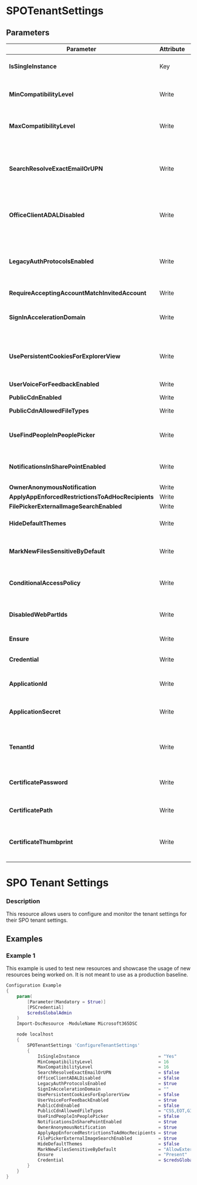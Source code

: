 ﻿# SPOTenantSettings

## Parameters

| Parameter | Attribute | DataType | Description | Allowed Values |
| --- | --- | --- | --- | --- |
| **IsSingleInstance** | Key | String | Specifies the resource is a single instance, the value must be 'Yes' |Yes|
| **MinCompatibilityLevel** | Write | UInt32 | Specifies the lower bound on the compatibility level for new sites. ||
| **MaxCompatibilityLevel** | Write | UInt32 | Specifies the upper bound on the compatibility level for new sites. ||
| **SearchResolveExactEmailOrUPN** | Write | Boolean | Removes the search capability from People Picker. Note, recently resolved names will still appear in the list until browser cache is cleared or expired. ||
| **OfficeClientADALDisabled** | Write | Boolean | When set to true this will disable the ability to use Modern Authentication that leverages ADAL across the tenant. ||
| **LegacyAuthProtocolsEnabled** | Write | Boolean | Setting this parameter prevents Office clients using non-modern authentication protocols from accessing SharePoint Online resources. ||
| **RequireAcceptingAccountMatchInvitedAccount** | Write | Boolean | DEPRECATED ||
| **SignInAccelerationDomain** | Write | String | Specifies the home realm discovery value to be sent to Azure Active Directory (AAD) during the user sign-in process. ||
| **UsePersistentCookiesForExplorerView** | Write | Boolean | Lets SharePoint issue a special cookie that will allow this feature to work even when Keep Me Signed In is not selected. ||
| **UserVoiceForFeedbackEnabled** | Write | Boolean | Allow feedback via UserVoice. ||
| **PublicCdnEnabled** | Write | Boolean | Configure PublicCDN ||
| **PublicCdnAllowedFileTypes** | Write | String | Configure filetypes allowed for PublicCDN ||
| **UseFindPeopleInPeoplePicker** | Write | Boolean | When set to $true, users aren't able to share with security groups or SharePoint groups ||
| **NotificationsInSharePointEnabled** | Write | Boolean | When set to $true, users aren't able to share with security groups or SharePoint groups ||
| **OwnerAnonymousNotification** | Write | Boolean |  ||
| **ApplyAppEnforcedRestrictionsToAdHocRecipients** | Write | Boolean |  ||
| **FilePickerExternalImageSearchEnabled** | Write | Boolean |  ||
| **HideDefaultThemes** | Write | Boolean | Defines if the default themes are visible or hidden ||
| **MarkNewFilesSensitiveByDefault** | Write | String | Allow or block external sharing until at least one Office DLP policy scans the content of the file. |AllowExternalSharing, BlockExternalSharing|
| **ConditionalAccessPolicy** | Write | String | Allow or Block Conditional Access Policy on the SharePoint Tenant |AllowFullAccess, AllowLimitedAccess, BlockAccess|
| **DisabledWebPartIds** | Write | String | Provide GUID for the Web Parts that are to be disabled on the Sharepoint Site ||
| **Ensure** | Write | String | Only accepted value is 'Present'. |Present, Absent|
| **Credential** | Write | PSCredential | Credentials of the account to authenticate with. ||
| **ApplicationId** | Write | String | Id of the Azure Active Directory application to authenticate with. ||
| **ApplicationSecret** | Write | String | Secret of the Azure Active Directory application to authenticate with. ||
| **TenantId** | Write | String | Name of the Azure Active Directory tenant used for authentication. Format contoso.onmicrosoft.com ||
| **CertificatePassword** | Write | PSCredential | Username can be made up to anything but password will be used for certificatePassword ||
| **CertificatePath** | Write | String | Path to certificate used in service principal usually a PFX file. ||
| **CertificateThumbprint** | Write | String | Thumbprint of the Azure Active Directory application's authentication certificate to use for authentication. ||


# SPO Tenant Settings

### Description

This resource allows users to configure and monitor the tenant settings for
their SPO tenant settings.

## Examples

### Example 1

This example is used to test new resources and showcase the usage of new resources being worked on.
It is not meant to use as a production baseline.

```powershell
Configuration Example
{
    param(
        [Parameter(Mandatory = $true)]
        [PSCredential]
        $credsGlobalAdmin
    )
    Import-DscResource -ModuleName Microsoft365DSC

    node localhost
    {
        SPOTenantSettings 'ConfigureTenantSettings'
        {
            IsSingleInstance                              = "Yes"
            MinCompatibilityLevel                         = 16
            MaxCompatibilityLevel                         = 16
            SearchResolveExactEmailOrUPN                  = $false
            OfficeClientADALDisabled                      = $false
            LegacyAuthProtocolsEnabled                    = $true
            SignInAccelerationDomain                      = ""
            UsePersistentCookiesForExplorerView           = $false
            UserVoiceForFeedbackEnabled                   = $true
            PublicCdnEnabled                              = $false
            PublicCdnAllowedFileTypes                     = "CSS,EOT,GIF,ICO,JPEG,JPG,JS,MAP,PNG,SVG,TTF,WOFF"
            UseFindPeopleInPeoplePicker                   = $false
            NotificationsInSharePointEnabled              = $true
            OwnerAnonymousNotification                    = $true
            ApplyAppEnforcedRestrictionsToAdHocRecipients = $true
            FilePickerExternalImageSearchEnabled          = $true
            HideDefaultThemes                             = $false
            MarkNewFilesSensitiveByDefault                = "AllowExternalSharing"
            Ensure                                        = "Present"
            Credential                                    = $credsGlobalAdmin
        }
    }
}
```

